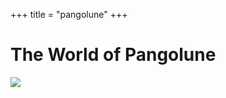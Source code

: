 +++
title = "pangolune"
+++

# The World of Pangolune

[![](assets/world_preview.gif)](assets/world.jpg)
